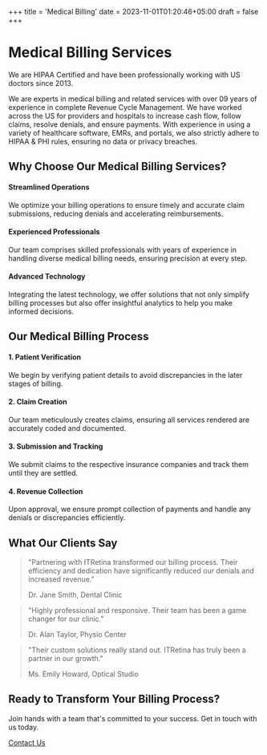 +++
title = 'Medical Billing'
date = 2023-11-01T01:20:46+05:00
draft = false
+++


 # Medical Billing Services

We are HIPAA Certified and have been professionally working with US doctors since 2013.

We are experts in medical billing and related services with over 09 years of experience in complete Revenue Cycle Management. We have worked across the US for providers and hospitals to increase cash flow, follow claims, resolve denials, and ensure payments. With experience in using a variety of healthcare software, EMRs, and portals, we also strictly adhere to HIPAA & PHI rules, ensuring no data or privacy breaches.

## Why Choose Our Medical Billing Services?

#### Streamlined Operations

We optimize your billing operations to ensure timely and accurate claim submissions, reducing denials and accelerating reimbursements.

#### Experienced Professionals

Our team comprises skilled professionals with years of experience in handling diverse medical billing needs, ensuring precision at every step.

#### Advanced Technology

Integrating the latest technology, we offer solutions that not only simplify billing processes but also offer insightful analytics to help you make informed decisions.

## Our Medical Billing Process

#### 1. Patient Verification

We begin by verifying patient details to avoid discrepancies in the later stages of billing.

#### 2. Claim Creation

Our team meticulously creates claims, ensuring all services rendered are accurately coded and documented.

#### 3. Submission and Tracking

We submit claims to the respective insurance companies and track them until they are settled.

#### 4. Revenue Collection

Upon approval, we ensure prompt collection of payments and handle any denials or discrepancies efficiently.

## What Our Clients Say

> "Partnering with ITRetina transformed our billing process. Their efficiency and dedication have significantly reduced our denials and increased revenue."
>
> Dr. Jane Smith, Dental Clinic

> "Highly professional and responsive. Their team has been a game changer for our clinic."
>
> Dr. Alan Taylor, Physio Center

> "Their custom solutions really stand out. ITRetina has truly been a partner in our growth."
>
> Ms. Emily Howard, Optical Studio

## Ready to Transform Your Billing Process?

Join hands with a team that's committed to your success. Get in touch with us today.

[Contact Us](#contact)